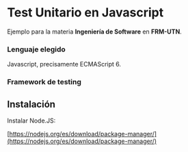 # Test Unitario en Javascript

Ejemplo para la materia **Ingeniería de Software** en **FRM-UTN**.

### Lenguaje elegido

Javascript, precisamente ECMAScript 6.

### Framework de testing

## Instalación

Instalar Node.JS:

[https://nodejs.org/es/download/package-manager/](https://nodejs.org/es/download/package-manager/)

